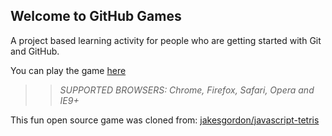 ## Welcome to GitHub Games

A project based learning activity for people who are getting started with Git and GitHub.

You can play the game [here](https://Anahii26.github.io/github-games/)

>> _*SUPPORTED BROWSERS*: Chrome, Firefox, Safari, Opera and IE9+_

This fun open source game was cloned from: [jakesgordon/javascript-tetris](https://github.com/jakesgordon/javascript-tetris)

